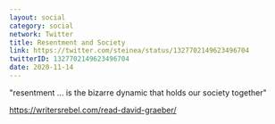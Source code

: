 ```yaml
---
layout: social
category: social
network: Twitter
title: Resentment and Society
link: https://twitter.com/steinea/status/1327702149623496704
twitterID: 1327702149623496704
date: 2020-11-14
---
```


"resentment ... is the bizarre dynamic that holds our society together"

<https://writersrebel.com/read-david-graeber/>
